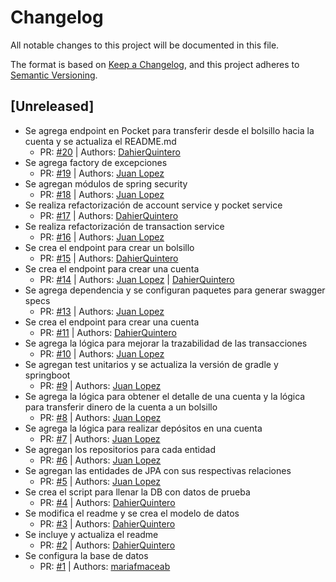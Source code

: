 # Changelog

All notable changes to this project will be documented in this file.

The format is based on [Keep a Changelog](https://keepachangelog.com/en/1.0.0/),
and this project adheres to [Semantic Versioning](https://semver.org/spec/v2.0.0.html).

## [Unreleased]

- Se agrega endpoint en Pocket para transferir desde el bolsillo hacia la cuenta y se actualiza el README.md
  - PR: [#20](https://github.com/lopez-org/bank/pull/20) | Authors: [DahierQuintero](https://github.com/DahierQuintero)
- Se agrega factory de excepciones
  - PR: [#19](https://github.com/lopez-org/bank/pull/19) | Authors: [Juan Lopez](https://github.com/JuanLopezMELI)
- Se agregan módulos de spring security
  - PR: [#18](https://github.com/lopez-org/bank/pull/18) | Authors: [Juan Lopez](https://github.com/JuanLopezMELI)
- Se realiza refactorización de account service y pocket service
  - PR: [#17](https://github.com/lopez-org/bank/pulls/17) | Authors: [DahierQuintero](https://github.com/DahierQuintero)
- Se realiza refactorización de transaction service
  - PR: [#16](https://github.com/lopez-org/bank/pulls/16) | Authors: [Juan Lopez](https://github.com/JuanLopezMELI)
- Se crea el endpoint para crear un bolsillo
  - PR: [#15](https://github.com/lopez-org/bank/pulls/15) | Authors: [DahierQuintero](https://github.com/DahierQuintero)
- Se crea el endpoint para crear una cuenta
  - PR: [#14](https://github.com/lopez-org/bank/pulls/14) | Authors: [Juan Lopez](https://github.com/JuanLopezMELI) | [DahierQuintero](https://github.com/DahierQuintero)
- Se agrega dependencia y se configuran paquetes para generar swagger specs
  - PR: [#13](https://github.com/lopez-org/bank/pull/13) | Authors: [Juan Lopez](https://github.com/JuanLopezMELI)
- Se crea el endpoint para crear una cuenta
  - PR: [#11](https://github.com/lopez-org/bank/pulls/11) | Authors: [DahierQuintero](https://github.com/DahierQuintero)
- Se agrega la lógica para mejorar la trazabilidad de las transacciones
  - PR: [#10](https://github.com/lopez-org/bank/pull/10) | Authors: [Juan Lopez](https://github.com/JuanLopezMELI)
- Se agregan test unitarios y se actualiza la versión de gradle y springboot
  - PR: [#9](https://github.com/lopez-org/bank/pull/9) | Authors: [Juan Lopez](https://github.com/JuanLopezMELI)
- Se agrega la lógica para obtener el detalle de una cuenta y la lógica para transferir dinero de la cuenta a un bolsillo
  - PR: [#8](https://github.com/lopez-org/bank/pull/8) | Authors: [Juan Lopez](https://github.com/JuanLopezMELI)
- Se agrega la lógica para realizar depósitos en una cuenta
  - PR: [#7](https://github.com/lopez-org/bank/pull/7) | Authors: [Juan Lopez](https://github.com/JuanLopezMELI)
- Se agregan los repositorios para cada entidad
  - PR: [#6](https://github.com/lopez-org/bank/pull/6) | Authors: [Juan Lopez](https://github.com/JuanLopezMELI)
- Se agregan las entidades de JPA con sus respectivas relaciones
  - PR: [#5](https://github.com/lopez-org/bank/pull/5) | Authors: [Juan Lopez](https://github.com/JuanLopezMELI)
- Se crea el script para llenar la DB con datos de prueba
  - PR: [#4](https://github.com/lopez-org/bank/pulls/4) | Authors: [DahierQuintero](https://github.com/DahierQuintero)
- Se modifica el readme y se crea el modelo de datos
  - PR: [#3](https://github.com/lopez-org/bank/pulls/3) | Authors: [DahierQuintero](https://github.com/DahierQuintero)
- Se incluye y actualiza el readme
  - PR: [#2](https://github.com/lopez-org/bank/pulls/2) | Authors: [DahierQuintero](https://github.com/DahierQuintero)
- Se configura la base de datos
  - PR: [#1](https://github.com/lopez-org/bank/pulls/1) | Authors: [mariafmaceab](https://github.com/mariafmaceab)
